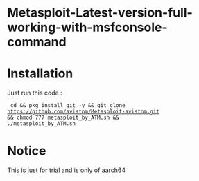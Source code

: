 # Metasploit-Latest-version-full-working-with-msfconsole-command

# Installation
Just run this code : 

<code> cd && pkg install git -y && git clone https://github.com/avistnm/Metasploit-avistnm.git && chmod 777 metasploit_by_ATM.sh && ./metasploit_by_ATM.sh </code>

# Notice
This is just for trial and is only of aarch64
